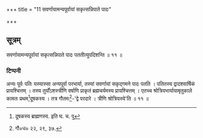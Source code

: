 +++
title = "11 सवर्णायामन्यपूर्वायां सकृत्सन्निपाते पादः"

+++
## सूत्रम्
सवर्णायामन्यपूर्वायां सकृत्सन्निपाते पादः पततीत्युपदिशन्ति ॥ ११ ॥  
### टिप्पनी
अन्यः पूर्वः पतिः यस्यास्सा अन्यपूर्वा परभार्या, तस्यां सवर्णायां सकृद्गमने पादः पतति । पतितस्य द्वादशवार्षिकं प्रायश्चित्तम् । तस्य तुर्योंऽशस्त्रीणि वर्षाणि प्राकृतं ब्रह्मचर्यमस्य प्रायश्चित्तम् । एतच्च श्रोत्रियभार्यायामृतुकाले कामतः प्रथम[^५]दूषकस्य । तत्र गौतमः[^६]-'द्वे परदारे । त्रीणि श्रोत्रियस्ये'ति ॥ ११ ॥  

[^५]: दूषकस्य ब्राह्मणस्य. इति घ. च. पु  

[^६]: गौ०ध० २२, २९, ३७.  
